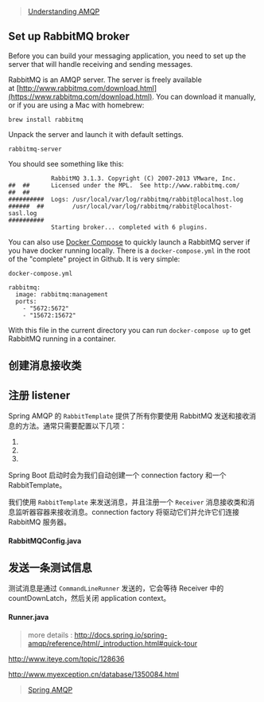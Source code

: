 

> [Understanding AMQP](https://spring.io/understanding/AMQP)



## Set up RabbitMQ broker

Before you can build your messaging application, you need to set up the server that will handle receiving and sending messages.

RabbitMQ is an AMQP server. The server is freely available at [http://www.rabbitmq.com/download.html](https://www.rabbitmq.com/download.html). You can download it manually, or if you are using a Mac with homebrew:

```
brew install rabbitmq
```

Unpack the server and launch it with default settings.

```
rabbitmq-server
```

You should see something like this:

```
            RabbitMQ 3.1.3. Copyright (C) 2007-2013 VMware, Inc.
##  ##      Licensed under the MPL.  See http://www.rabbitmq.com/
##  ##
##########  Logs: /usr/local/var/log/rabbitmq/rabbit@localhost.log
######  ##        /usr/local/var/log/rabbitmq/rabbit@localhost-sasl.log
##########
            Starting broker... completed with 6 plugins.
```

You can also use [Docker Compose](https://docs.docker.com/compose/) to quickly launch a RabbitMQ server if you have docker running locally. There is a `docker-compose.yml` in the root of the "complete" project in Github. It is very simple:

`docker-compose.yml`

```
rabbitmq:
  image: rabbitmq:management
  ports:
    - "5672:5672"
    - "15672:15672"
```

With this file in the current directory you can run `docker-compose up` to get RabbitMQ running in a container.





## 创建消息接收类





## 注册 listener

Spring AMQP 的 `RabbitTemplate` 提供了所有你要使用 RabbitMQ 发送和接收消息的方法。通常只需要配置以下几项：

1.

2.

3.



Spring Boot 启动时会为我们自动创建一个 connection factory 和一个 RabbitTemplate。

我们使用 `RabbitTemplate` 来发送消息，并且注册一个 `Receiver`  消息接收类和消息监听器容器来接收消息。connection factory 将驱动它们并允许它们连接 RabbitMQ 服务器。

#### RabbitMQConfig.java





## 发送一条测试信息

测试消息是通过 `CommandLineRunner` 发送的，它会等待 Receiver 中的 countDownLatch，然后关闭 application context。

#### Runner.java



> more details : http://docs.spring.io/spring-amqp/reference/html/_introduction.html#quick-tour

http://www.iteye.com/topic/128636

http://www.myexception.cn/database/1350084.html





> [Spring AMQP](http://docs.spring.io/spring-amqp/reference/html/index.html)



